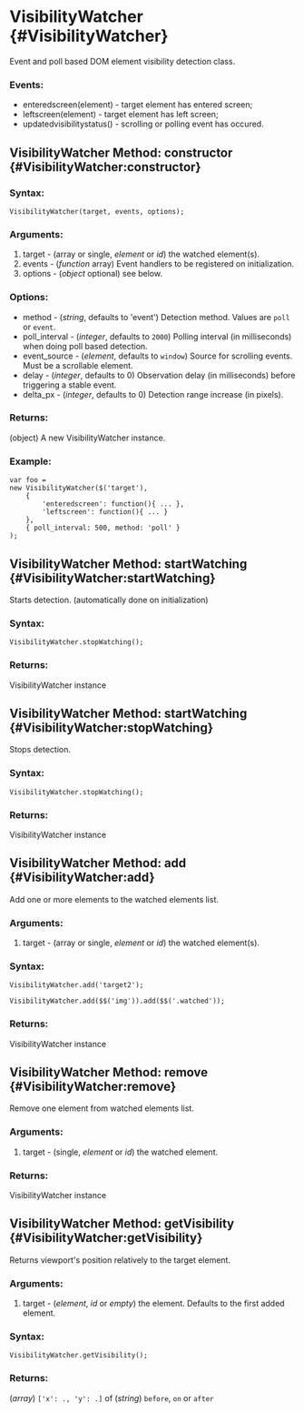 VisibilityWatcher {#VisibilityWatcher}
======================================

Event and poll based DOM element visibility detection class.

### Events:

* enteredscreen(element) - target element has entered screen;
* leftscreen(element) - target element has left screen;
* updatedvisibilitystatus() - scrolling or polling event has occured.

VisibilityWatcher Method: constructor {#VisibilityWatcher:constructor}
------------------------------------------------------

### Syntax:

	VisibilityWatcher(target, events, options);

### Arguments:

1. target - (array or single, *element* or *id*) the watched element(s).
2. events - (*function* array) Event handlers to be registered on initialization.
3. options - (*object* optional) see below.

### Options:

* method - (*string*, defaults to 'event')  Detection method. Values are `poll` or `event`.
* poll_interval - (*integer*, defaults to `2000`) Polling interval (in milliseconds) when doing poll based detection.
* event_source - (*element*, defaults to `window`) Source for scrolling events. Must be a scrollable element.
* delay - (*integer*, defaults to 0) Observation delay (in milliseconds) before triggering a stable event.
* delta_px - (*integer*, defaults to 0) Detection range increase (in pixels).

### Returns:

(object) A new VisibilityWatcher instance.

### Example: 

	var foo =  
	new VisibilityWatcher($('target'), 
		{
  			'enteredscreen': function(){ ... },
	  		'leftscreen': function(){ ... }
		},
		{ poll_interval: 500, method: 'poll' }
	);
	
VisibilityWatcher Method: startWatching {#VisibilityWatcher:startWatching}
--------------------------------------------------

Starts detection. (automatically done on initialization) 

### Syntax:

	VisibilityWatcher.stopWatching();

### Returns:

VisibilityWatcher instance


VisibilityWatcher Method: startWatching {#VisibilityWatcher:stopWatching}
--------------------------------------------------

Stops detection. 

### Syntax:

	VisibilityWatcher.stopWatching();

### Returns:

VisibilityWatcher instance


VisibilityWatcher Method: add {#VisibilityWatcher:add}
--------------------------------------------------

Add one or more elements to the watched elements list. 

### Arguments:

1. target - (array or single, *element* or *id*) the watched element(s).

### Syntax:

	VisibilityWatcher.add('target2');

	VisibilityWatcher.add($$('img')).add($$('.watched'));

### Returns:

VisibilityWatcher instance


VisibilityWatcher Method: remove {#VisibilityWatcher:remove}
--------------------------------------------------

Remove one element from watched elements list. 

### Arguments:

1. target - (single, *element* or *id*) the watched element.

### Returns:

VisibilityWatcher instance


VisibilityWatcher Method: getVisibility {#VisibilityWatcher:getVisibility}
--------------------------------------------------

Returns viewport's position relatively to the target element. 

### Arguments:

1. target - (*element*, *id* or *empty*) the element. Defaults to the first added element.

### Syntax:

	VisibilityWatcher.getVisibility();

### Returns:

(*array*) `['x': ., 'y': .]` of (*string*) `before`, `on` or `after`

